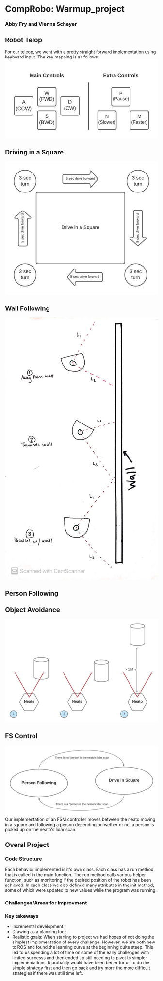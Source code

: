 # CompRobo: Warmup_project
### Abby Fry and Vienna Scheyer

## Robot Telop
For our teleop, we went with a pretty straight forward implementation using keyboard input. The key mapping is as follows:
![teleop](https://github.com/amfry/warmup_project/blob/master/images/teleop.jpeg)

## Driving in a Square
![Square](https://github.com/amfry/warmup_project/blob/master/images/Square.jpeg)
## Wall Following
![Wall States](https://github.com/amfry/warmup_project/blob/master/images/wall_follow_states.jpg)
## Person Following
## Object Avoidance
![avoid](https://github.com/amfry/warmup_project/blob/master/images/avoidance.jpeg)
## FS Control
![Finite State Machine](https://github.com/amfry/warmup_project/blob/master/images/CompRobo_FSM.jpeg)
Our implementation of an FSM controller moves between the neato moving in a square and following a person depending on wether or not a person is picked up on the neato's lidar scan.
## Overal Project

### Code Structure
Each behavior implemented is it's own class.  Each class has a run method that is called in the main function. The run method calls various helper function, such as monitoring if the desired position of the robot has been achieved.  In each class we also defined many attributes in the init method, some of which were updated to new values while the program was running.
### Challenges/Areas for Improvment
### Key takeways
* Incremental development:
* Drawing as a planning tool:
* Realistic goals: When starting to project we had hopes of not doing the simplest implpmentation of every challenge.  However, we are both new to ROS and found the learning curve at the beginning quite steep. This led to us spending a lot of time on some of the early challenges with limited successs and then ended up still needing to pivot to simpler implementations.  It probably would have been better for us to do the simple strategy first and then go back and try more the more difficult strategies if there was still time left.
